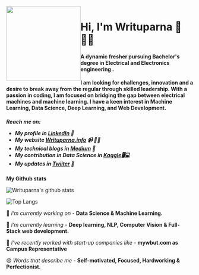 <img src="https://user-images.githubusercontent.com/59050251/88485752-0db17880-cf96-11ea-986c-b04d35d86beb.jpeg" width="200" height="200" style="float:left">
<h1>Hi, I'm Writuparna 👋👩‍💻</h1>
<h4>A dynamic fresher pursuing Bachelor's degree in Electrical and Electronics engineering .</h4>
<h4>I am looking for challenges, innovation and a desire to break away from the regular through skilled leadership. With a passion in coding, I am focused on bridging the gap between electrical machines and machine learning. I have a keen interest in Machine Learning, Data Science, Deep Learning, and Web Development.</h4>

<h5>Reach me on:
  
- My profile in <a href="https://www.linkedin.com/in/writuparna-banerjee-b9193416b/">LinkedIn</a> 💼 
- My website <a href="https://sites.google.com/view/writuparnabanerjee">Writuparna.info</a> 📹 ✍🏾
- My technical blogs in <a href="https://medium.com/@writuparnabanerjee">Medium</a> 🏓
- My contribution in Data Science in <a href="https://www.kaggle.com/writuparnabanerjee">Kaggle</a>🖥💻
- My updates in <a href="https://twitter.com/WrituparnaB/">Twiiter</a> 💬</h5>

**My Github stats**

![Writuparna's github stats](https://github-readme-stats.vercel.app/api?username=Writuparna-Banerjee&show_icons=true&theme=radical)


![Top Langs](https://github-readme-stats.vercel.app/api/top-langs/?username=Writuparna-Banerjee&layout=compact&show_icons=true&theme=radical)

🔭 *I’m currently working on* - **Data Science & Machine Learning.**

🌱 *I’m currently learning* - **Deep learning, NLP, Computer Vision & Full-Stack web development.**

👯 *I’ve recently worked with start-up companies like* - **mywbut.com as Campus Representative**

😄 *Words that describe me* - **Self-motivated, Focused, Hardworking & Perfectionist.**

<!--
**Writuparna-Banerjee/Writuparna-Banerjee** is a ✨ _special_ ✨ repository because its `README.md` (this file) appears on your GitHub profile.

Here are some ideas to get you started:

- 🔭 I’m currently working on ...
- 🌱 I’m currently learning ...
- 👯 I’m looking to collaborate on ...
- 🤔 I’m looking for help with ...
- 💬 Ask me about ...
- 📫 How to reach me: ...
- 😄 Pronouns: ...
- ⚡ Fun fact: ...
-->
